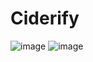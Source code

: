 # Ciderify

![image](https://user-images.githubusercontent.com/49113086/156274915-bf43b23c-4899-42ee-95c5-eeacbb2a3e1f.png)
![image](https://user-images.githubusercontent.com/49113086/156275335-730731f3-9a4d-4631-b44d-52f49808bd1c.png)

